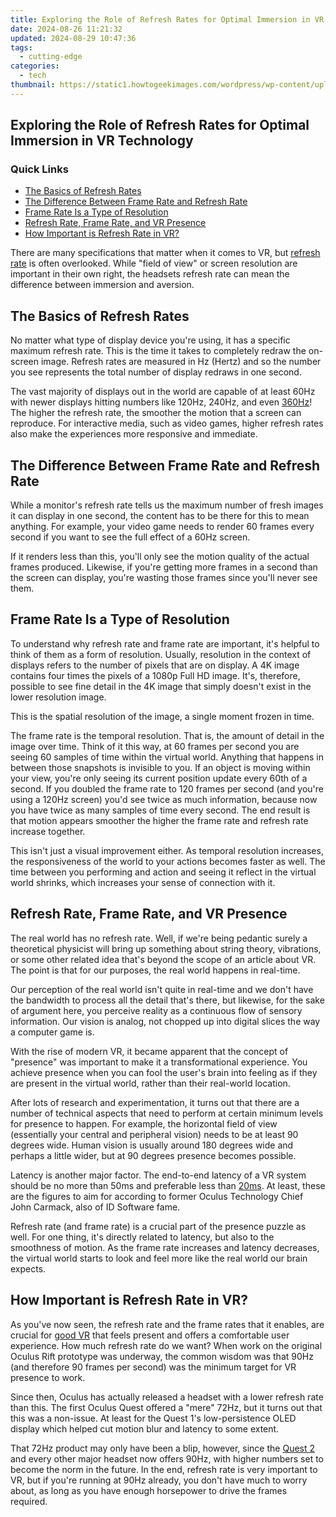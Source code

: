 ```yaml
---
title: Exploring the Role of Refresh Rates for Optimal Immersion in VR Technology
date: 2024-08-26 11:21:32
updated: 2024-08-29 10:47:36
tags:
  - cutting-edge
categories:
  - tech
thumbnail: https://static1.howtogeekimages.com/wordpress/wp-content/uploads/2021/11/shutterstock_528831091-2.jpg
---
```


## Exploring the Role of Refresh Rates for Optimal Immersion in VR Technology

### Quick Links

* [The Basics of Refresh Rates](https://media-tips.techidaily.com/watching-mts-videos-on-your-iphone-a-step-by-step-guide/)
* [The Difference Between Frame Rate and Refresh Rate](https://instagram-video-files.techidaily.com/updated-crafting-sound-saturated-instagram-visuals-for-2024/)
* [Frame Rate Is a Type of Resolution](https://visual-screen-recording.techidaily.com/updated-troubleshooting-a-non-operational-obs-video-capture-for-2024/)
* [Refresh Rate, Frame Rate, and VR Presence](https://screen-mirroring-recording.techidaily.com/new-step-by-step-setting-up-your-smartphone-as-a-webcam-device/)
* [How Important is Refresh Rate in VR?](https://visual-screen-recording.techidaily.com/new-in-2024-mastering-mac-capturing-screens-with-record-feature/)

 There are many specifications that matter when it comes to VR, but [refresh rate](https://fox-that.techidaily.com/top-11-solutions-to-locate-missing-airpods-on-find-my-apple-feature/) is often overlooked. While "field of view" or screen resolution are important in their own right, the headsets refresh rate can mean the difference between immersion and aversion.

##  The Basics of Refresh Rates

 No matter what type of display device you're using, it has a specific maximum refresh rate. This is the time it takes to completely redraw the on-screen image. Refresh rates are measured in Hz (Hertz) and so the number you see represents the total number of display redraws in one second.

 The vast majority of displays out in the world are capable of at least 60Hz with newer displays hitting numbers like 120Hz, 240Hz, and even [360Hz](https://www.reviewgeek.com/32510/say-hello-to-the-worlds-first-360-hz-gaming-monitor/)! The higher the refresh rate, the smoother the motion that a screen can reproduce. For interactive media, such as video games, higher refresh rates also make the experiences more responsive and immediate.

##  The Difference Between Frame Rate and Refresh Rate

 While a monitor's refresh rate tells us the maximum number of fresh images it can display in one second, the content has to be there for this to mean anything. For example, your video game needs to render 60 frames every second if you want to see the full effect of a 60Hz screen.

 If it renders less than this, you'll only see the motion quality of the actual frames produced. Likewise, if you're getting more frames in a second than the screen can display, you're wasting those frames since you'll never see them.

##  Frame Rate Is a Type of Resolution

 To understand why refresh rate and frame rate are important, it's helpful to think of them as a form of resolution. Usually, resolution in the context of displays refers to the number of pixels that are on display. A 4K image contains four times the pixels of a 1080p Full HD image. It's, therefore, possible to see fine detail in the 4K image that simply doesn't exist in the lower resolution image.

 This is the spatial resolution of the image, a single moment frozen in time.

 The frame rate is the temporal resolution. That is, the amount of detail in the image over time. Think of it this way, at 60 frames per second you are seeing 60 samples of time within the virtual world. Anything that happens in between those snapshots is invisible to you. If an object is moving within your view, you're only seeing its current position update every 60th of a second. If you doubled the frame rate to 120 frames per second (and you're using a 120Hz screen) you'd see twice as much information, because now you have twice as many samples of time every second. The end result is that motion appears smoother the higher the frame rate and refresh rate increase together.

 This isn't just a visual improvement either. As temporal resolution increases, the responsiveness of the world to your actions becomes faster as well. The time between you performing and action and seeing it reflect in the virtual world shrinks, which increases your sense of connection with it.

##  Refresh Rate, Frame Rate, and VR Presence

 The real world has no refresh rate. Well, if we're being pedantic surely a theoretical physicist will bring up something about string theory, vibrations, or some other related idea that's beyond the scope of an article about VR. The point is that for our purposes, the real world happens in real-time.

 Our perception of the real world isn't quite in real-time and we don't have the bandwidth to process all the detail that's there, but likewise, for the sake of argument here, you perceive reality as a continuous flow of sensory information. Our vision is analog, not chopped up into digital slices the way a computer game is.

 With the rise of modern VR, it became apparent that the concept of "presence" was important to make it a transformational experience. You achieve presence when you can fool the user's brain into feeling as if they are present in the virtual world, rather than their real-world location.

 After lots of research and experimentation, it turns out that there are a number of technical aspects that need to perform at certain minimum levels for presence to happen. For example, the horizontal field of view (essentially your central and peripheral vision) needs to be at least 90 degrees wide. Human vision is usually around 180 degrees wide and perhaps a little wider, but at 90 degrees presence becomes possible.

 Latency is another major factor. The end-to-end latency of a VR system should be no more than 50ms and preferable less than [20ms](https://www.pcgamesn.com/virtual-reality-john-carmacks-battle-20-millisecond-latency). At least, these are the figures to aim for according to former Oculus Technology Chief John Carmack, also of ID Software fame.

 Refresh rate (and frame rate) is a crucial part of the presence puzzle as well. For one thing, it's directly related to latency, but also to the smoothness of motion. As the frame rate increases and latency decreases, the virtual world starts to look and feel more like the real world our brain expects.

##  How Important is Refresh Rate in VR?

 As you've now seen, the refresh rate and the frame rates that it enables, are crucial for [good VR](https://vp-tips.techidaily.com/visual-harmony-ios-and-macos-photoviewer-blend/) that feels present and offers a comfortable user experience. How much refresh rate do we want? When work on the original Oculus Rift prototype was underway, the common wisdom was that 90Hz (and therefore 90 frames per second) was the minimum target for VR presence to work.

 Since then, Oculus has actually released a headset with a lower refresh rate than this. The first Oculus Quest offered a "mere" 72Hz, but it turns out that this was a non-issue. At least for the Quest 1's low-persistence OLED display which helped cut motion blur and latency to some extent.

 That 72Hz product may only have been a blip, however, since the [Quest 2](https://youtube-sure.techidaily.com/024-approved-how-much-cash-can-you-score-for-watching-a-million-videos/) and every other major headset now offers 90Hz, with higher numbers set to become the norm in the future. In the end, refresh rate is very important to VR, but if you're running at 90Hz already, you don't have much to worry about, as long as you have enough horsepower to drive the frames required.

<ins class="adsbygoogle"
     style="display:block"
     data-ad-format="autorelaxed"
     data-ad-client="ca-pub-7571918770474297"
     data-ad-slot="1223367746"></ins>



<ins class="adsbygoogle"
     style="display:block"
     data-ad-client="ca-pub-7571918770474297"
     data-ad-slot="8358498916"
     data-ad-format="auto"
     data-full-width-responsive="true"></ins>
